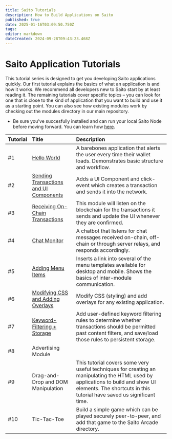 ```yaml
---
title: Saito Tutorials
description: How to Build Applications on Saito
published: true
date: 2025-01-16T03:09:50.750Z
tags: 
editor: markdown
dateCreated: 2024-09-28T09:43:23.468Z
---
```


# Saito Application Tutorials

This tutorial series is designed to get you developing Saito applications quickly. Our first tutorial explains the basics of what an application is and how it works. We recommend all developers new to Saito start by at least reading it. The remaining tutorials cover specific topics – you can look for one that is close to the kind of application that you want to build and use it as a starting point.  You can also see how existing modules work by checking out the modules directory in our main repository.

- Be sure you've succesfully installed and can run your local Saito Node before moving forward. You can learn how [here](https://wiki.saito.io/en/tech/installation).

| Tutorial    | Title | Description |
|:----------- |:----- |:----------- |
| #1          | [Hello World](/tech/tutorials/01) | A barebones application that alerts the user every time their wallet loads. Demonstrates basic structure and workflow. |
| #2          | [Sending Transactions and UI Components](/tech/tutorials/02) | Adds a UI Component and  click-event which creates a transaction and sends it into the network. |
| #3          | [Receiving On-Chain Transactions](/tech/tutorials/03) | This module will listen on the blockchain for the transactions it sends and update the UI whenever they are confirmed. |
| #4          | [Chat Monitor](/tech/tutorials/04) | A chatbot that listens for chat messages received on-chain, off-chain or through server relays, and responds accordingly. |
| #5          | [Adding Menu Items](/tech/tutorials/05) | Inserts a link into several of the menu templates available for desktop and mobile. Shows the basics of inter-module communication. |
| #6          | [Modifying CSS and Adding Overlays](/tech/tutorials/06) | Modify CSS (styling) and add overlays for any existing application. |
| #7          | [Keyword-Filtering + Storage](/tech/tutorials/07) | Add user-defined keyword filtering rules to determine whether transactions should be permitted past content filters, and save/load those rules to persistent storage.  |
| #8          | Advertising Module |  |
| #9          | Drag-and-Drop and DOM Manipulation | This tutorial covers some very useful techniques for creating an manipulating the HTML used by applications to build and show UI elements. The shortcuts in this tutorial have saved us significant time. |
| #10          | Tic-Tac-Toe | Build a simple game which can be played securely peer-to-peer, and add that game to the Saito Arcade directory.  |

